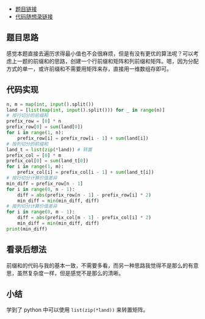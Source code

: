 - [题目链接](https://kamacoder.com/problempage.php?pid=1044)
- [代码随想录链接](https://www.programmercarl.com/kamacoder/0044.%E5%BC%80%E5%8F%91%E5%95%86%E8%B4%AD%E4%B9%B0%E5%9C%9F%E5%9C%B0.html)

## 题目思路

感觉本题直接去遍历求得最小值也不会很麻烦，但是有没有更优的算法呢？可以考虑上一题的前缀和的思路，创建一个行前缀和矩阵和列前缀和矩阵。嗯，因为分配方式的单一，或许前缀和不需要用矩阵来存，直接用一维数组存即可。

## 代码实现

```python
n, m = map(int, input().split())
land = [list(map(int, input().split())) for _ in range(n)]
# 按行切分的前缀和
prefix_row = [0] * n
prefix_row[0] = sum(land[0])
for i in range(1, n):
    prefix_row[i] = prefix_row[i - 1] + sum(land[i])
# 按列切分的前缀和
land_t = list(zip(*land)) # 转置
prefix_col = [0] * m
prefix_col[0] = sum(land_t[0])
for i in range(1, m):
    prefix_col[i] = prefix_col[i - 1] + sum(land_t[i])
# 按行切分计算价值差异
min_diff = prefix_row[n - 1]
for i in range(0, n - 1):
    diff = abs(prefix_row[n - 1] - prefix_row[i] * 2)
    min_diff = min(min_diff, diff)
# 按列切分计算价值差异
for i in range(0, m - 1):
    diff = abs(prefix_col[m - 1] - prefix_col[i] * 2)
    min_diff = min(min_diff, diff)
print(min_diff)
```

## 看录后想法

前缀和的代码与我的基本一致，不需要多看，而另一种思路我觉得不是那么的有意思，虽然复杂度一样，但是感觉不是那么的清晰。

## 小结

学到了 python 中可以使用 `list(zip(*land))` 来转置矩阵。